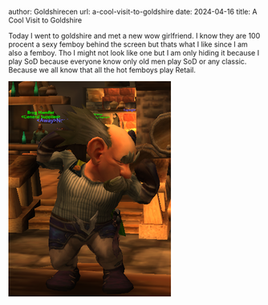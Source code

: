author: Goldshirecen
url: a-cool-visit-to-goldshire
date: 2024-04-16
title: A Cool Visit to Goldshire

Today I went to goldshire and met a new wow girlfriend. I know they are 100 procent a sexy femboy behind the screen but thats what I like since I am also a femboy. Tho I might not look like one but I am only hiding it because I play SoD because everyone know only old men play SoD or any classic. Because we all know that all the hot femboys play Retail.

![graycenFlex](/static/media/graycenFlex.png#center)